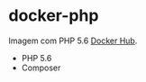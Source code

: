 # docker-php
Imagem com PHP 5.6
[Docker Hub](https://hub.docker.com/r/thiagoppo/docker-php/).

- PHP 5.6
- Composer
